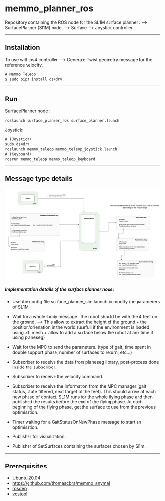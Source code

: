 # memmo_planner_ros

Repository containing the ROS node for the SL1M surface planner :
--> SurfacePlanner (Sl1M) node.
--> Surface
--> Joystick controller.


---
## Installation

To use with ps4 controller. --> Generate Twist geometry message for the reference velocity.
```
# Memmo Teleop
$ sudo pip3 install ds4drv
```

---
## Run

SurfacePlanner node :
```
roslaunch surface_planner_ros surface_planner.launch
```

Joystick:
```
# (Joystick)
sudo ds4drv
roslaunch memmo_teleop memmo_teleop_joystick.launch
# (Keyboard)
rosrun memmo_teleop memmo_teleop_keyboard
```

---
## Message type details

![](./doc/message_type_details.png)


##### Implementation details of the surface planner node:

- Use the config file surface_planner_sim.launch to modify the parameters of SL1M.

- Wait for a whole-body message. The robot should be with the 4 feet on the ground. --> This allow to extract the height of the ground + the position/orienation in the world (usefull if the environment is loaded using .stl mesh + allow to add a surface below the robot at any time if using planeseg)

- Wait for the MPC to send the parameters. (type of gait, time spent in double support phase, number of surfaces to return, etc...)

- Subscriber to receive the data from planeseg library, post-process done inside the subscriber.

- Subscriber to receive the velocity command.

- Subscriber to receive the information from the MPC manager (gait status, state filtered, next target of the feet). This should arrive at each new phase of contact. SL1M runs for the whole flying phase and then published the results before the end of the flying phase. At each beginning of the flying phase, get the surface to use from the previous optimisation.

- Timer waiting for a GaitStatusOnNewPhase message to start an optimisation.

- Publisher for visualization.

- Publisher of SetSurfaces containing the surfaces chosen by Sl1m. 





---
## Prerequisites
- Ubuntu 20.04
- https://github.com/thomascbrs/memmo_anymal
- [rosdep](http://wiki.ros.org/rosdep)
- [vcstool](http://wiki.ros.org/vcstool)
